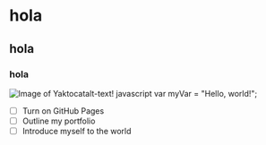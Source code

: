 # hola 
## hola
### hola
![Image of Yaktocat](https://octodex.github.com/images/yaktocat.png)alt-text!
javascript
var myVar = "Hello, world!";
- [ ] Turn on GitHub Pages
- [ ] Outline my portfolio
- [ ] Introduce myself to the world
